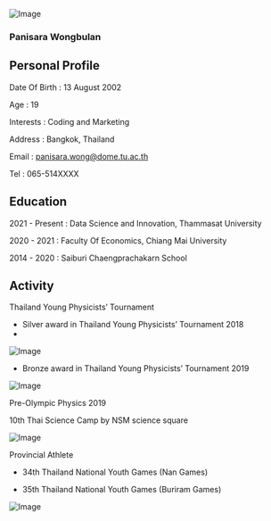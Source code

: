 
![Image](https://www.img.in.th/images/01ba166b0492dbddf64bad7416d37c13.jpg)

### Panisara Wongbulan
## Personal Profile
Date Of Birth : 13 August 2002

Age : 19

Interests : Coding and Marketing

Address : Bangkok, Thailand

Email : panisara.wong@dome.tu.ac.th

Tel : 065-514XXXX

## Education
2021 - Present : Data Science and Innovation, Thammasat University 
                
2020 - 2021 : Faculty Of Economics, Chiang Mai University 
              
2014 - 2020 : Saiburi Chaengprachakarn School

## Activity 
Thailand Young Physicists’ Tournament

- Silver award in Thailand Young Physicists’ Tournament 2018 
- 
![Image](https://www.img.in.th/images/456fb5aafd447e3247f04d86a2be1622.jpg)

- Bronze award in Thailand Young Physicists’ Tournament 2019 

![Image](https://www.img.in.th/images/b21602eab8fb21b5abe32b627a83e083.jpg)

Pre-Olympic Physics 2019

10th Thai Science Camp by NSM science square

  ![Image](https://www.img.in.th/images/1f77de1fe6b834c1a136c446d06ba69b.jpg)

Provincial Athlete  

- 34th Thailand National Youth Games (Nan Games)

- 35th Thailand National Youth Games (Buriram Games)

 ![Image](https://www.img.in.th/images/1c7ed09bebad15b2c601c4ee29c0ec4b.jpg)

